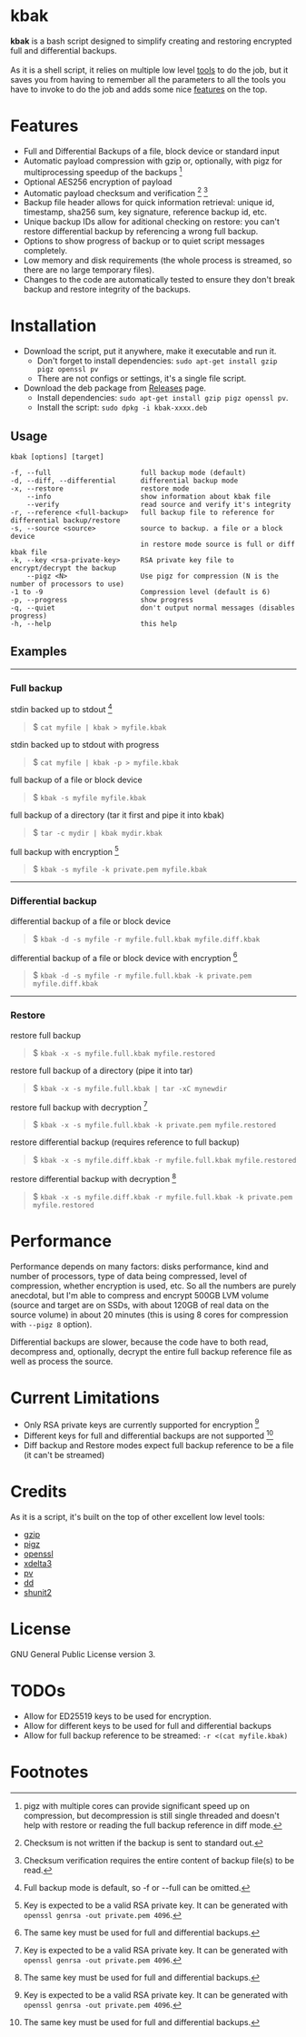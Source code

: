 # kbak

**kbak** is a bash script designed to simplify creating and restoring encrypted full and differential backups.<br><br>As it is a shell script, it relies on multiple low level [tools](#credits) to do the job, but it saves you from having to remember all the parameters to all the tools you have to invoke to do the job and adds some nice [features](#features) on the top.

# Features

- Full and Differential Backups of a file, block device or standard input
- Automatic payload compression with gzip or, optionally, with pigz for multiprocessing speedup of the backups [^pigz]
- Optional AES256 encryption of payload
- Automatic payload checksum and verification [^checksum] [^sum]
- Backup file header allows for quick information retrieval: unique id, timestamp, sha256 sum, key signature, reference backup id, etc.
- Unique backup IDs allow for aditional checking on restore: you can't restore differential backup by referencing a wrong full backup.
- Options to show progress of backup or to quiet script messages completely.
- Low memory and disk requirements (the whole process is streamed, so there are no large temporary files).
- Changes to the code are automatically tested to ensure they don't break backup and restore integrity of the backups.

# Installation

- Download the script, put it anywhere, make it executable and run it. 
    - Don't forget to install dependencies: `sudo apt-get install gzip pigz openssl pv`
    - There are not configs or settings, it's a single file script.
- Download the deb package from [Releases](https://github.com/kvasserman/kbak/releases) page. 
    - Install dependencies: `sudo apt-get install gzip pigz openssl pv`. 
    - Install the script: `sudo dpkg -i kbak-xxxx.deb`

## Usage

    kbak [options] [target]    

    -f, --full                      full backup mode (default)
    -d, --diff, --differential      differential backup mode
    -x, --restore                   restore mode
        --info                      show information about kbak file
        --verify                    read source and verify it's integrity
    -r, --reference <full-backup>   full backup file to reference for differential backup/restore
    -s, --source <source>           source to backup. a file or a block device
                                    in restore mode source is full or diff kbak file
    -k, --key <rsa-private-key>     RSA private key file to encrypt/decrypt the backup         
        --pigz <N>                  Use pigz for compression (N is the number of processors to use)                   
    -1 to -9                        Compression level (default is 6)
    -p, --progress                  show progress
    -q, --quiet                     don't output normal messages (disables progress)
    -h, --help                      this help

## Examples

---

### Full backup

stdin backed up to stdout [^full]
> $ `cat myfile | kbak > myfile.kbak`

stdin backed up to stdout with progress
> $ `cat myfile | kbak -p > myfile.kbak`

full backup of a file or block device
> $ `kbak -s myfile myfile.kbak`

full backup of a directory (tar it first and pipe it into kbak)
> $ `tar -c mydir | kbak mydir.kbak`

full backup with encryption [^key]
> $ `kbak -s myfile -k private.pem myfile.kbak`

---

### Differential backup

differential backup of a file or block device
> $ `kbak -d -s myfile -r myfile.full.kbak myfile.diff.kbak`

differential backup of a file or block device with encryption [^samekey]
> $ `kbak -d -s myfile -r myfile.full.kbak -k private.pem myfile.diff.kbak`

---

### Restore

restore full backup
> $ `kbak -x -s myfile.full.kbak myfile.restored`

restore full backup of a directory (pipe it into tar)
> $ `kbak -x -s myfile.full.kbak | tar -xC mynewdir`

restore full backup with decryption [^key]
> $ `kbak -x -s myfile.full.kbak -k private.pem myfile.restored`

restore differential backup (requires reference to full backup)
> $ `kbak -x -s myfile.diff.kbak -r myfile.full.kbak myfile.restored`

restore differential backup with decryption [^samekey]
> $ `kbak -x -s myfile.diff.kbak -r myfile.full.kbak -k private.pem myfile.restored`

# Performance

Performance depends on many factors: disks performance, kind and number of processors, type of data being compressed, level of compression, whether encryption is used, etc. So all the numbers are purely anecdotal, but I'm able to compress and encrypt 500GB LVM volume (source and target are on SSDs, with about 120GB of real data on the source volume) in about 20 minutes (this is using 8 cores for compression with `--pigz 8` option).

Differential backups are slower, because the code have to both read, decompress and, optionally, decrypt the entire full backup reference file as well as process the source.

# Current Limitations

- Only RSA private keys are currently supported for encryption [^key]
- Different keys for full and differential backups are not supported [^samekey]
- Diff backup and Restore modes expect full backup reference to be a file (it can't be streamed)

# Credits

As it is a script, it's built on the top of other excellent low level tools:
- [gzip](https://www.gnu.org/software/gzip/)
- [pigz](https://zlib.net/pigz/)
- [openssl](https://www.openssl.org/)
- [xdelta3](https://github.com/jmacd/xdelta)
- [pv](http://ivarch.com/programs/pv.shtml)
- [dd](https://git.savannah.gnu.org/cgit/coreutils.git/)
- [shunit2](https://github.com/kward/shunit2)

# License

GNU General Public License version 3.

# TODOs

- Allow for ED25519 keys to be used for encryption.
- Allow for different keys to be used for full and differential backups
- Allow for full backup reference to be streamed: `-r <(cat myfile.kbak)`

# Footnotes

[^checksum]: Checksum is not written if the backup is sent to standard out.
[^sum]: Checksum verification requires the entire content of backup file(s) to be read.
[^full]: Full backup mode is default, so -f or --full can be omitted.
[^key]: Key is expected to be a valid RSA private key. It can be generated with `openssl genrsa -out private.pem 4096`.
[^samekey]: The same key must be used for full and differential backups.
[^pigz]: pigz with multiple cores can provide significant speed up on compression, but decompression is still single threaded and doesn't help with restore or reading the full backup reference in diff mode.
